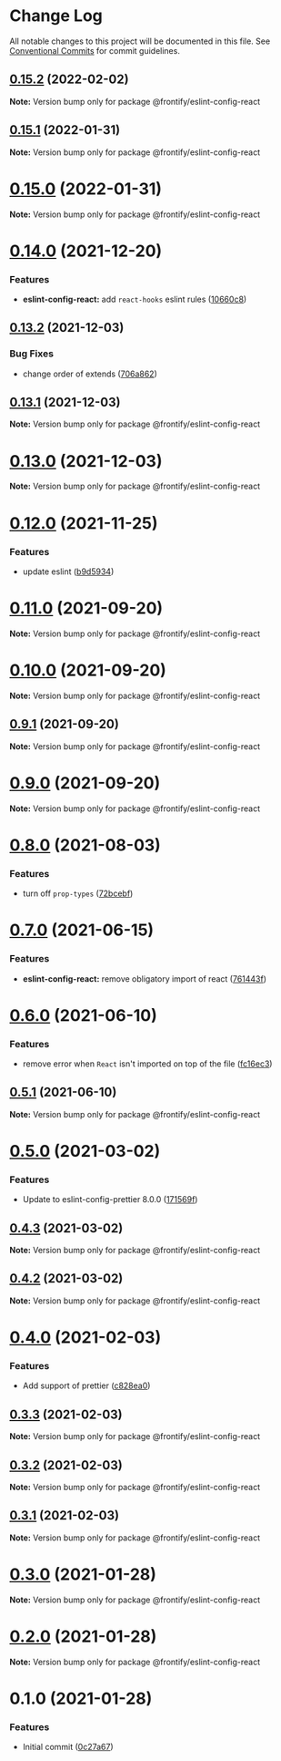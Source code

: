 # Change Log

All notable changes to this project will be documented in this file.
See [Conventional Commits](https://conventionalcommits.org) for commit guidelines.

## [0.15.2](https://github.com/Frontify/eslint-config/compare/v0.15.1...v0.15.2) (2022-02-02)

**Note:** Version bump only for package @frontify/eslint-config-react





## [0.15.1](https://github.com/Frontify/eslint-config/compare/v0.15.0...v0.15.1) (2022-01-31)

**Note:** Version bump only for package @frontify/eslint-config-react





# [0.15.0](https://github.com/Frontify/eslint-config/compare/v0.14.0...v0.15.0) (2022-01-31)

**Note:** Version bump only for package @frontify/eslint-config-react





# [0.14.0](https://github.com/Frontify/eslint-config/compare/v0.13.2...v0.14.0) (2021-12-20)


### Features

* **eslint-config-react:** add `react-hooks` eslint rules ([10660c8](https://github.com/Frontify/eslint-config/commit/10660c8db743cf5564574c73863f9d0a31a898be))





## [0.13.2](https://github.com/Frontify/eslint-config/compare/v0.13.1...v0.13.2) (2021-12-03)


### Bug Fixes

* change order of extends ([706a862](https://github.com/Frontify/eslint-config/commit/706a8623529598c67240ee4eb91913128aaa31b7))





## [0.13.1](https://github.com/Frontify/eslint-config/compare/v0.13.0...v0.13.1) (2021-12-03)

**Note:** Version bump only for package @frontify/eslint-config-react





# [0.13.0](https://github.com/Frontify/eslint-config/compare/v0.12.0...v0.13.0) (2021-12-03)

**Note:** Version bump only for package @frontify/eslint-config-react





# [0.12.0](https://github.com/Frontify/eslint-config/compare/v0.11.0...v0.12.0) (2021-11-25)


### Features

* update eslint ([b9d5934](https://github.com/Frontify/eslint-config/commit/b9d593423ba877101bbd162b2490b11317a41d0e))





# [0.11.0](https://github.com/Frontify/eslint-config/compare/v0.10.0...v0.11.0) (2021-09-20)

**Note:** Version bump only for package @frontify/eslint-config-react





# [0.10.0](https://github.com/Frontify/eslint-config/compare/v0.9.1...v0.10.0) (2021-09-20)

**Note:** Version bump only for package @frontify/eslint-config-react





## [0.9.1](https://github.com/Frontify/eslint-config/compare/v0.9.0...v0.9.1) (2021-09-20)

**Note:** Version bump only for package @frontify/eslint-config-react





# [0.9.0](https://github.com/Frontify/eslint-config/compare/v0.8.0...v0.9.0) (2021-09-20)

**Note:** Version bump only for package @frontify/eslint-config-react





# [0.8.0](https://github.com/Frontify/eslint-config/compare/v0.7.0...v0.8.0) (2021-08-03)


### Features

* turn off `prop-types` ([72bcebf](https://github.com/Frontify/eslint-config/commit/72bcebfcdf1b9a2a3f839f0a98888c23302ae18a))





# [0.7.0](https://github.com/Frontify/eslint-config/compare/v0.6.0...v0.7.0) (2021-06-15)


### Features

* **eslint-config-react:** remove obligatory import of react ([761443f](https://github.com/Frontify/eslint-config/commit/761443ff7264d72d1ef89bef292ef356d0efa0f8))





# [0.6.0](https://github.com/Frontify/eslint-config/compare/v0.5.1...v0.6.0) (2021-06-10)


### Features

* remove error when `React` isn't imported on top of the file ([fc16ec3](https://github.com/Frontify/eslint-config/commit/fc16ec3f90097cf09cdaa4a344b472a48478af4a))





## [0.5.1](https://github.com/Frontify/eslint-config/compare/v0.5.0...v0.5.1) (2021-06-10)

**Note:** Version bump only for package @frontify/eslint-config-react





# [0.5.0](https://github.com/Frontify/eslint-config/compare/v0.4.3...v0.5.0) (2021-03-02)


### Features

* Update to eslint-config-prettier 8.0.0 ([171569f](https://github.com/Frontify/eslint-config/commit/171569f390a77171cc1a16ff744ec3f07e43bf38))





## [0.4.3](https://github.com/Frontify/eslint-config/compare/v0.4.2...v0.4.3) (2021-03-02)

**Note:** Version bump only for package @frontify/eslint-config-react





## [0.4.2](https://github.com/Frontify/eslint-config/compare/v0.4.0...v0.4.2) (2021-03-02)

**Note:** Version bump only for package @frontify/eslint-config-react





# [0.4.0](https://github.com/Frontify/eslint-config/compare/v0.3.3...v0.4.0) (2021-02-03)


### Features

* Add support of prettier ([c828ea0](https://github.com/Frontify/eslint-config/commit/c828ea051275a34d4ac9bb99a55b9aecec3446cb))





## [0.3.3](https://github.com/Frontify/eslint-config/compare/v0.3.2...v0.3.3) (2021-02-03)

**Note:** Version bump only for package @frontify/eslint-config-react





## [0.3.2](https://github.com/Frontify/eslint-config/compare/v0.3.1...v0.3.2) (2021-02-03)

**Note:** Version bump only for package @frontify/eslint-config-react





## [0.3.1](https://github.com/Frontify/eslint-config/compare/v0.3.0...v0.3.1) (2021-02-03)

**Note:** Version bump only for package @frontify/eslint-config-react





# [0.3.0](https://github.com/Frontify/eslint-config/compare/v0.2.0...v0.3.0) (2021-01-28)

**Note:** Version bump only for package @frontify/eslint-config-react





# [0.2.0](https://github.com/Frontify/eslint-config/compare/v0.1.0...v0.2.0) (2021-01-28)

**Note:** Version bump only for package @frontify/eslint-config-react





# 0.1.0 (2021-01-28)


### Features

* Initial commit ([0c27a67](https://github.com/Frontify/eslint-config/commit/0c27a6766a2719ed9edd6327b4fc66ad279dea9a))
